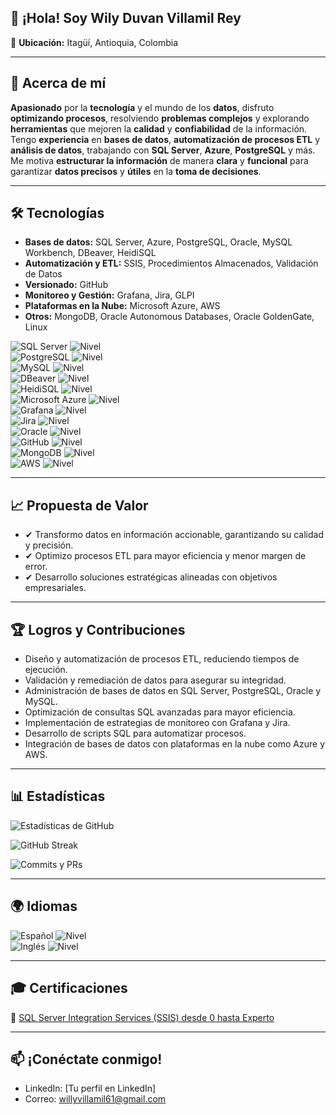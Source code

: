 
## 👋 ¡Hola! Soy Wily Duvan Villamil Rey  

📍 **Ubicación:** Itagüí, Antioquia, Colombia 

--- 
## 👤 Acerca de mí
**Apasionado** por la **tecnología** y el mundo de los **datos**, disfruto **optimizando procesos**, resolviendo **problemas complejos** y explorando **herramientas** que mejoren la **calidad** y **confiabilidad** de la información. Tengo **experiencia** 
en **bases de datos**, **automatización de procesos ETL** y **análisis de datos**, trabajando con **SQL Server**, **Azure**, **PostgreSQL** y más. Me motiva **estructurar la información** de manera **clara** y **funcional** para garantizar **datos precisos** 
y **útiles** en la **toma de decisiones**.

--- 
## 🛠️  Tecnologías
- **Bases de datos:** SQL Server, Azure, PostgreSQL, Oracle, MySQL Workbench, DBeaver, HeidiSQL
- **Automatización y ETL:** SSIS, Procedimientos Almacenados, Validación de Datos
- **Versionado:** GitHub
- **Monitoreo y Gestión:** Grafana, Jira, GLPI
- **Plataformas en la Nube:** Microsoft Azure, AWS
- **Otros:** MongoDB, Oracle Autonomous Databases, Oracle GoldenGate, Linux

![SQL Server](https://img.shields.io/badge/SQL%20Server-CC2927?style=flat&logo=microsoftsqlserver&logoColor=white) ![Nivel](https://img.shields.io/badge/IntermedioAvanzado-2ecc71?style=flat&color=green)  
![PostgreSQL](https://img.shields.io/badge/PostgreSQL-316192?style=flat&logo=postgresql&logoColor=white) ![Nivel](https://img.shields.io/badge/IntermedioAvanzado-2ecc71?style=flat&color=green)  
![MySQL](https://img.shields.io/badge/MySQL-4479A1?style=flat&logo=mysql&logoColor=white) ![Nivel](https://img.shields.io/badge/IntermedioAvanzado-2ecc71?style=flat&color=green)  
![DBeaver](https://img.shields.io/badge/DBeaver-5E7BBE?style=flat&logoColor=white) ![Nivel](https://img.shields.io/badge/IntermedioAvanzado-2ecc71?style=flat&color=green)  
![HeidiSQL](https://img.shields.io/badge/HeidiSQL-336791?style=flat&logoColor=white) ![Nivel](https://img.shields.io/badge/IntermedioAvanzado-2ecc71?style=flat&color=green)  
![Microsoft Azure](https://img.shields.io/badge/Azure-0089D6?style=flat&logo=microsoftazure&logoColor=white) ![Nivel](https://img.shields.io/badge/IntermedioAvanzado-2ecc71?style=flat&color=green)  
![Grafana](https://img.shields.io/badge/Grafana-F46800?style=flat&logo=grafana&logoColor=white) ![Nivel](https://img.shields.io/badge/IntermedioAvanzado-2ecc71?style=flat&color=green)  
![Jira](https://img.shields.io/badge/Jira-0052CC?style=flat&logo=jira&logoColor=white) ![Nivel](https://img.shields.io/badge/IntermedioAvanzado-2ecc71?style=flat&color=green)  
![Oracle](https://img.shields.io/badge/Oracle-F80000?style=flat&logo=oracle&logoColor=white) ![Nivel](https://img.shields.io/badge/Intermedio-1f72be?style=flat&color=blue)  
![GitHub](https://img.shields.io/badge/GitHub-181717?style=flat&logo=github&logoColor=white) ![Nivel](https://img.shields.io/badge/BásicoIntermedio-7f8c8d?style=flat&color=gray)  
![MongoDB](https://img.shields.io/badge/MongoDB-47A248?style=flat&logo=mongodb&logoColor=white) ![Nivel](https://img.shields.io/badge/Básico-7f8c8d?style=flat&color=gray)  
![AWS](https://img.shields.io/badge/AWS-232F3E?style=flat&logo=amazonaws&logoColor=white) ![Nivel](https://img.shields.io/badge/Básico-7f8c8d?style=flat&color=gray)  

---
## 📈 Propuesta de Valor
- ✔ Transformo datos en información accionable, garantizando su calidad y precisión.
- ✔ Optimizo procesos ETL para mayor eficiencia y menor margen de error.
- ✔ Desarrollo soluciones estratégicas alineadas con objetivos empresariales.

---
## 🏆 Logros y Contribuciones
- Diseño y automatización de procesos ETL, reduciendo tiempos de ejecución.
- Validación y remediación de datos para asegurar su integridad.
- Administración de bases de datos en SQL Server, PostgreSQL, Oracle y MySQL.
- Optimización de consultas SQL avanzadas para mayor eficiencia.
- Implementación de estrategias de monitoreo con Grafana y Jira.
- Desarrollo de scripts SQL para automatizar procesos.
- Integración de bases de datos con plataformas en la nube como Azure y AWS.

---
## 📊 Estadísticas  

![Estadísticas de GitHub](https://github-readme-stats.vercel.app/api?username=Wily861&show_icons=true&theme=radical)  

![GitHub Streak](https://github-readme-streak-stats.herokuapp.com/?user=Wily861&theme=radical)  

![Commits y PRs](https://github-profile-summary-cards.vercel.app/api/cards/profile-details?username=Wily861&theme=radical)


--- 
## 🌍 Idiomas  

![Español](https://img.shields.io/badge/Español-ff5733?style=flat&logo=language&logoColor=white) ![Nivel](https://img.shields.io/badge/Nativo-7f8c8d?style=flat&color=gray)  
![Inglés](https://img.shields.io/badge/Inglés-3498db?style=flat&logo=language&logoColor=white) ![Nivel](https://img.shields.io/badge/Básico-7f8c8d?style=flat&color=gray)  

---

## 🎓 Certificaciones  

📜 [SQL Server Integration Services (SSIS) desde 0 hasta Experto](https://www.udemy.com/certificate/UC-4218c47c-5fd7-4291-a2e8-e7c92e410241/)  


--- 
## 📫 ¡Conéctate conmigo!
- LinkedIn: [Tu perfil en LinkedIn]
- Correo: willyvillamil61@gmail.com



